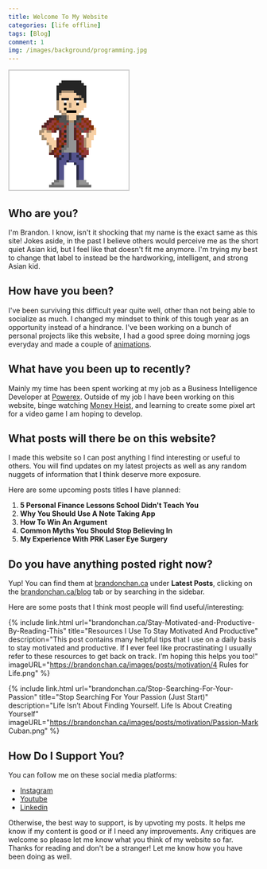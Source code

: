 ```yaml
---
title: Welcome To My Website
categories: [life offline]
tags: [Blog]
comment: 1
img: /images/background/programming.jpg
---
```



<img alt="brandon-introduction" src="/images/posts/pixelart/brandon_introduction.gif" class="right-align z-depth-2" style="background:rgba(255, 255, 255, 0.1); border: 2px solid rgba(0, 0, 0, 0.2);">

## Who are you?
I'm Brandon. I know, isn't it shocking that my name is the exact same as this site! Jokes aside, in the past I believe others would perceive me as the short quiet Asian kid, but I feel like that doesn't fit me anymore. I'm trying my best to change that label to instead be the hardworking, intelligent, and strong Asian kid. 

## How have you been?
I've been surviving this difficult year quite well, other than not being able to socialize as much. I changed my mindset to think of this tough year as an opportunity instead of a hindrance. I've been working on a bunch of personal projects like this website, I had a good spree doing morning jogs everyday and made a couple of <a href="https://brandonchan.ca/Night-Coding">animations</a>.

## What have you been up to recently?
Mainly my time has been spent working at my job as a Business Intelligence Developer at <a href="https://powerex.com/" target="_blank">Powerex</a>. Outside of my job I have been working on this website, binge watching <a href="https://en.wikipedia.org/wiki/Money_Heist" target="_blank">Money Heist</a>, and learning to create some pixel art for a video game I am hoping to develop.

## What posts will there be on this website?

I made this website so I can post anything I find interesting or useful to others. You will find updates on my latest projects as well as any random nuggets of information that I think deserve more exposure. 

Here are some upcoming posts titles I have planned:

1. **5 Personal Finance Lessons School Didn't Teach You**
2. **Why You Should Use A Note Taking App**
3. **How To Win An Argument**
4. **Common Myths You Should Stop Believing In**
5. **My Experience With PRK Laser Eye Surgery**


## Do you have anything posted right now?

Yup! You can find them at <a href="http://brandonchan.ca/" target="_blank">brandonchan.ca</a> under **Latest Posts**, clicking on the <a href="https://brandonchan.ca/blog" target="_blank">brandonchan.ca/blog</a> tab or by searching in the sidebar.

Here are some posts that I think most people will find useful/interesting:

{% 
include link.html 
url="brandonchan.ca/Stay-Motivated-and-Productive-By-Reading-This" 
title="Resources I Use To Stay Motivated And Productive"
description="This post contains many helpful tips that I use on a daily basis to stay motivated and productive. If I ever feel like procrastinating I usually refer to these resources to get back on track. I’m hoping this helps you too!" 
imageURL="https://brandonchan.ca/images/posts/motivation/4 Rules for Life.png" 
%}

{% 
include link.html 
url="brandonchan.ca/Stop-Searching-For-Your-Passion" 
title="Stop Searching For Your Passion (Just Start)"
description="Life Isn’t About Finding Yourself. Life Is About Creating Yourself" 
imageURL="https://brandonchan.ca/images/posts/motivation/Passion-Mark Cuban.png" 
%}

## How Do I Support You?

You can follow me on these social media platforms:

- <a href="https://www.instagram.com/brandonchan10/" target="_blank" ><i class="lab la-instagram"></i> Instagram</a>
- <a href="https://www.youtube.com/channel/UCTFyK4YzP6d2kOb0N-6ehiQ" target="_blank" ><i class="lab la-youtube-square"></i>  Youtube</a> 
- <a href="https://www.linkedin.com/in/brandon-chan-b77baa11a" target="_blank" ><i class="lab la-linkedin-in"></i>  Linkedin</a>

Otherwise, the best way to support, is by upvoting my posts. It helps me know if my content is good or if I need any improvements. Any critiques are welcome so please let me know what you think of my website so far. Thanks for reading and don't be a stranger! Let me know how you have been doing as well.